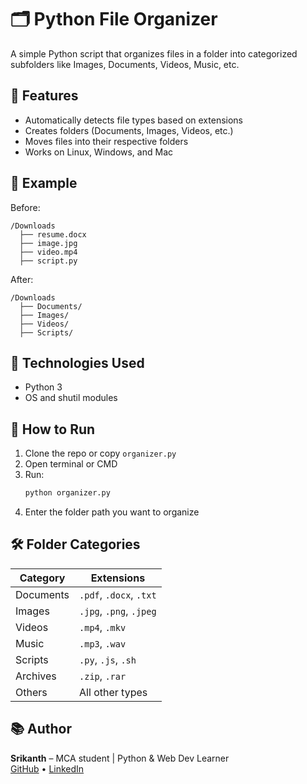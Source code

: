 
# 🗂️ Python File Organizer

A simple Python script that organizes files in a folder into categorized subfolders like Images, Documents, Videos, Music, etc.

## 🚀 Features
- Automatically detects file types based on extensions
- Creates folders (Documents, Images, Videos, etc.)
- Moves files into their respective folders
- Works on Linux, Windows, and Mac

## 📁 Example
Before:
```
/Downloads
  ├── resume.docx
  ├── image.jpg
  ├── video.mp4
  ├── script.py
```

After:
```
/Downloads
  ├── Documents/
  ├── Images/
  ├── Videos/
  ├── Scripts/
```

## 🧠 Technologies Used
- Python 3
- OS and shutil modules

## 🔧 How to Run
1. Clone the repo or copy `organizer.py`
2. Open terminal or CMD
3. Run:
   ```bash
   python organizer.py
   ```
4. Enter the folder path you want to organize

## 🛠️ Folder Categories
| Category  | Extensions                |
|-----------|---------------------------|
| Documents | `.pdf`, `.docx`, `.txt`   |
| Images    | `.jpg`, `.png`, `.jpeg`   |
| Videos    | `.mp4`, `.mkv`            |
| Music     | `.mp3`, `.wav`            |
| Scripts   | `.py`, `.js`, `.sh`       |
| Archives  | `.zip`, `.rar`            |
| Others    | All other types           |

## 📚 Author
**Srikanth** – MCA student | Python & Web Dev Learner  
[GitHub](https://github.com/deansrikanth) • [LinkedIn](https://www.linkedin.com/in/muppidi-srikanth/)
